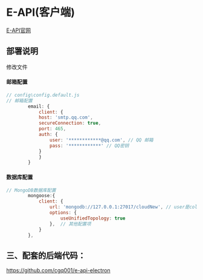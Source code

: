 # E-API(客户端)
[E-API官网](http://e-api.nodebook.top/#/)
## 部署说明
修改文件
#### 邮箱配置
```js
// config\config.default.js
// 邮箱配置
		email: {
			client: {
			host: 'smtp.qq.com',
			secureConnection: true,
			port: 465,
			auth: {
				user: '************@qq.com', // QQ 邮箱
				pass: '************' // QQ密钥
			}
			}
		}
```
#### 数据库配置
```js
// MongoDB数据库配置
        mongoose:{
            client: {
                url: 'mongodb://127.0.0.1:27017/cloudNew', // user是collection(数据库)名称
                options: {
                    useUnifiedTopology: true
                },  // 其他配置项
            }
        },
```
## 三、配套的后端代码：
https://github.com/cgq001/e-api-electron